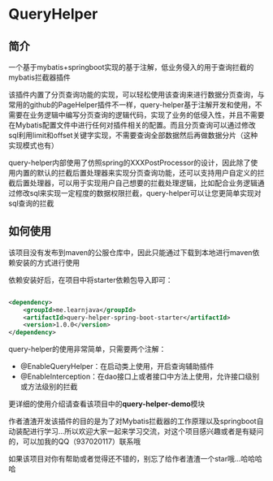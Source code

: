# QueryHelper



## 简介

一个基于mybatis+springboot实现的基于注解，低业务侵入的用于查询拦截的mybatis拦截器插件

该插件内置了分页查询功能的实现，可以轻松使用该查询来进行数据分页查询，与常用的github的PageHelper插件不一样，query-helper基于注解开发和使用，不需要在业务逻辑中编写分页查询的逻辑代码，实现了业务的低侵入性，并且不需要在Mybatis配置文件中进行任何对插件相关的配置。而且分页查询可以通过修改sql利用limit和offset关键字实现，不需要查询全部数据然后再做数据分片（这种实现模式也有）

query-helper内部使用了仿照spring的XXXPostProcessor的设计，因此除了使用内置的默认的拦截后置处理器来实现分页查询功能，还可以支持用户自定义的拦截后置处理器，可以用于实现用户自己想要的拦截处理逻辑，比如配合业务逻辑通过修改sql来实现一定程度的数据权限拦截，query-helper可以让您更简单实现对sql查询的拦截



## 如何使用

该项目没有发布到maven的公服仓库中，因此只能通过下载到本地进行maven依赖安装的方式进行使用

依赖安装好后，在项目中将starter依赖包导入即可：

```xml

<dependency>
	<groupId>me.learnjava</groupId>
	<artifactId>query-helper-spring-boot-starter</artifactId>
	<version>1.0.0</version>
</dependency>

```



query-helper的使用非常简单，只需要两个注解：

- @EnableQueryHelper：在启动类上使用，开启查询辅助插件
- @EnableInterception：在dao接口上或者接口中方法上使用，允许接口级别或方法级别的拦截

更详细的使用介绍请查看该项目中的**query-helper-demo**模块



作者渣渣开发该插件的目的是为了对Mybatis拦截器的工作原理以及springboot自动装配进行学习...所以欢迎大家一起来学习交流，对这个项目感兴趣或者是有疑问的，可以加我的QQ（937020117）联系哦

如果该项目对你有帮助或者觉得还不错的，别忘了给作者渣渣一个star哦...哈哈哈哈

















